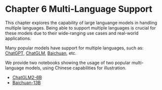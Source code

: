 # Chapter 6 Multi-Language Support

This chapter explores the capability of large languange models in handling multiple languages. Being able to support multiple languages is crucial for these models due to their wide-ranging use cases and real-world applications. 

Many popular models have support for multiple languages, such as: [ChatGPT](https://openai.com/blog/chatgpt), [ChatGLM](https://chatglm.cn/blog), [Baichuan](https://huggingface.co/baichuan-inc/Baichuan-13B-Chat), etc.


We provide two notebooks showing the usage of two popular multi-language models, using Chinese capabilities for illustration.

+ [ChatGLM2-6B](6_1_ChatGLM2-6B.ipynb)
+ [Baichuan-13B](6_2_Baichuan-13B.ipynb)